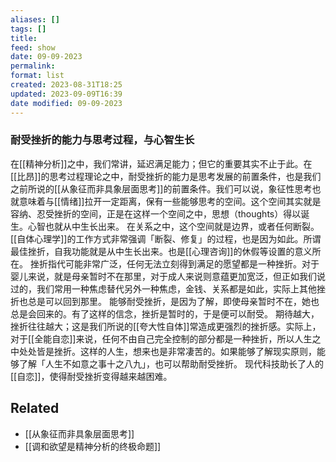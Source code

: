 ```yaml
---
aliases: []
tags: []
title: 
feed: show
date: 09-09-2023
permalink: 
format: list
created: 2023-08-31T18:25
updated: 2023-09-09T16:39
date modified: 09-09-2023
---
```

### 耐受挫折的能力与思考过程，与心智生长
在[[精神分析]]之中，我们常讲，延迟满足能力；但它的重要其实不止于此。在[[比昂]]的思考过程理论之中，耐受挫折的能力是思考发展的前置条件，也是我们之前所说的[[从象征而非具象层面思考]]的前置条件。我们可以说，象征性思考也就意味着与[[情绪]]拉开一定距离，保有一些能够思考的空间。这个空间其实就是容纳、忍受挫折的空间，正是在这样一个空间之中，思想（thoughts）得以诞生。心智也就从中生长出来。
在关系之中，这个空间就是边界，或者任何断裂。[[自体心理学]]的工作方式非常强调「断裂、修复」的过程，也是因为如此。所谓最佳挫折，自我功能就是从中生长出来。也是[[心理咨询]]的休假等设置的意义所在。
挫折指代可能非常广泛，任何无法立刻得到满足的愿望都是一种挫折。对于婴儿来说，就是母亲暂时不在那里，对于成人来说则意蕴更加宽泛，但正如我们说过的，我们常用一种焦虑替代另外一种焦虑，金钱、关系都是如此，实际上其他挫折也总是可以回到那里。
能够耐受挫折，是因为了解，即使母亲暂时不在，她也总是会回来的。有了这样的信念，挫折是暂时的，于是便可以耐受。
期待越大，挫折往往越大；这是我们所说的[[夸大性自体]]常造成更强烈的挫折感。实际上，对于[[全能自恋]]来说，任何不由自己完全控制的部分都是一种挫折，所以人生之中处处皆是挫折。这样的人生，想来也是非常凄苦的。如果能够了解现实原则，能够了解「人生不如意之事十之八九」，也可以帮助耐受挫折。
现代科技助长了人的[[自恋]]，使得耐受挫折变得越来越困难。
## Related
- [[从象征而非具象层面思考]]
- [[调和欲望是精神分析的终极命题]]